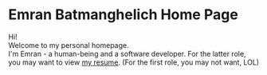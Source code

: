 # Emran Batmanghelich Home Page
Hi!  
Welcome to my personal homepage.  
I'm Emran - a human-being and a software developer. For the latter role, you may want to view [my resume](/CV/). (For the first role, you may not want, LOL)
